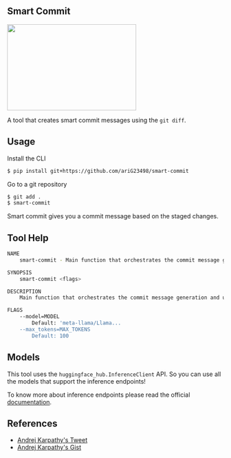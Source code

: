 ## Smart Commit

<img src="./assets/git-diff.jpeg" height=200 width=300></img>

A tool that creates smart commit messages using the `git diff`.

## Usage

Install the CLI

```sh
$ pip install git+https://github.com/ariG23498/smart-commit
```

Go to a git repository

```sh
$ git add .
$ smart-commit
```

Smart commit gives you a commit message based on the staged changes.

## Tool Help

```sh
NAME
    smart-commit - Main function that orchestrates the commit message generation and user interaction.

SYNOPSIS
    smart-commit <flags>

DESCRIPTION
    Main function that orchestrates the commit message generation and user interaction.

FLAGS
    --model=MODEL
        Default: 'meta-llama/Llama...
    --max_tokens=MAX_TOKENS
        Default: 100
```


## Models

This tool uses the `huggingface_hub.InferenceClient` API. So you can use all the models that support
the inference endpoints!

To know more about inference endpoints please read the official [documentation](https://huggingface.co/docs/inference-endpoints/en/index).

## References

* [Andrej Karpathy's Tweet](https://x.com/karpathy/status/1827810695658029262)
* [Andrej Karpathy's Gist](https://gist.github.com/karpathy/1dd0294ef9567971c1e4348a90d69285)